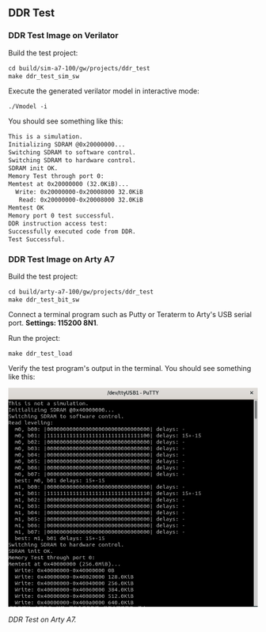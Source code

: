 ## DDR Test

### DDR Test Image on Verilator

Build the test project:
```
cd build/sim-a7-100/gw/projects/ddr_test
make ddr_test_sim_sw
```
Execute the generated verilator model in interactive mode:
```
./Vmodel -i
```
You should see something like this:

```
This is a simulation.
Initializing SDRAM @0x20000000...
Switching SDRAM to software control.
Switching SDRAM to hardware control.
SDRAM init OK.
Memory Test through port 0:
Memtest at 0x20000000 (32.0KiB)...
  Write: 0x20000000-0x20008000 32.0KiB
   Read: 0x20000000-0x20008000 32.0KiB
Memtest OK
Memory port 0 test successful.
DDR instruction access test:
Successfully executed code from DDR.
Test Successful.
```

### DDR Test Image on Arty A7

Build the test project:
```
cd build/arty-a7-100/gw/projects/ddr_test
make ddr_test_bit_sw
```
Connect a terminal program such as Putty or Teraterm to Arty's USB serial port. **Settings: 115200 8N1**.

Run the project:
```
make ddr_test_load
```
Verify the test program's output in the terminal. You should see something like this:

![ddr_test on Arty - Putty Terminal](assets/ddr_test_arty.png)

*DDR Test on Arty A7.*
